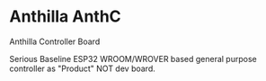 # Anthilla AnthC
Anthilla Controller Board

Serious Baseline ESP32 WROOM/WROVER based general purpose controller as "Product" NOT dev board.
